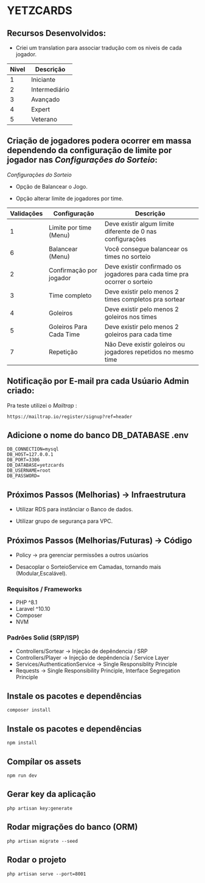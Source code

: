 # YETZCARDS

## Recursos Desenvolvidos:

* Criei um translation para associar tradução com os niveis de cada jogador. 

| Nivel  | Descrição        |
| -------| -----------------|
| 1      | Iniciante        |
| 2      | Intermediário    |
| 3      | Avançado         |
| 4      | Expert           |
| 5      | Veterano         | 

## Criação de jogadores podera ocorrer em massa dependendo da configuração de limite por jogador nas *Configurações do Sorteio*:

*Configurações do Sorteio*

* Opção de Balancear o Jogo.

* Opção alterar limite de jogadores por time.

| Validações  | Configuração              | Descrição
| ------------| --------------------------|--------------
| 1           | Limite por time (Menu)    | Deve existir algum limite diferente de 0 nas configurações
| 6           | Balancear (Menu)          | Você consegue balancear os times no sorteio
| 2           | Confirmação por jogador   | Deve existir confirmado os jogadores para cada time pra ocorrer o sorteio 
| 3           | Time completo             | Deve existir pelo menos 2 times completos pra sortear
| 4           | Goleiros                  | Deve existir pelo menos 2 goleiros nos times
| 5           | Goleiros Para Cada Time   | Deve existir pelo menos 2 goleiros para cada time
| 7           | Repetição                 | Não Deve existir goleiros ou jogadores repetidos no mesmo time

## Notificação por E-mail pra cada Usúario Admin criado:

Pra teste utilizei o *Mailtrap* :

```dosini
https://mailtrap.io/register/signup?ref=header
```

## Adicione o nome do banco DB_DATABASE .env

```dosini
DB_CONNECTION=mysql
DB_HOST=127.0.0.1
DB_PORT=3306
DB_DATABASE=yetzcards
DB_USERNAME=root
DB_PASSWORD=
```

## Próximos Passos (Melhorias) -> Infraestrutura

- Utilizar RDS para instânciar o Banco de dados.

- Utilizar grupo de segurança para VPC.

## Próximos Passos (Melhorias/Futuras) -> Código

- Policy -> pra gerenciar permissões a outros usúarios

- Desacoplar o SorteioService em Camadas, tornando mais (Modular,Escalável).

###  Requisitos / Frameworks

- PHP ^8.1
- Laravel ^10.10
- Composer
- NVM

### Padrões Solid (SRP/ISP)

- Controllers/Sortear -> Injeção de depêndencia / SRP
- Controllers/Player -> Injeção de depêndencia / Service Layer
- Services/AuthenticationService -> Single Responsiblity Principle
- Requests -> Single Responsibility Principle, Interface Segregation Principle

## Instale os pacotes e dependências

`composer install`

## Instale os pacotes e dependências

`npm install`

## Compílar os assets

`npm run dev`

## Gerar key da aplicação

`php artisan key:generate`

## Rodar migrações do banco (ORM)

`php artisan migrate --seed`

## Rodar o projeto

`php artisan serve --port=8001`
